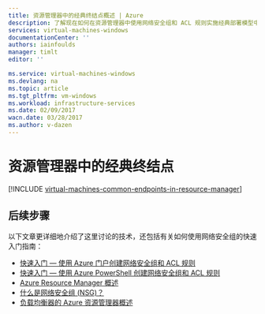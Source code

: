 ```yaml
---
title: 资源管理器中的经典终结点概述 | Azure
description: 了解现在如何在资源管理器中使用网络安全组和 ACL 规则实施经典部署模型中的终结点
services: virtual-machines-windows
documentationCenter: ''
authors: iainfoulds
manager: timlt
editor: ''

ms.service: virtual-machines-windows
ms.devlang: na
ms.topic: article
ms.tgt_pltfrm: vm-windows
ms.workload: infrastructure-services
ms.date: 02/09/2017
wacn.date: 03/28/2017
ms.author: v-dazen
---
```


# 资源管理器中的经典终结点
[!INCLUDE [virtual-machines-common-endpoints-in-resource-manager](../../../includes/virtual-machines-common-endpoints-in-resource-manager.md)]

## 后续步骤
以下文章更详细地介绍了这里讨论的技术，还包括有关如何使用网络安全组的快速入门指南：

- [快速入门 — 使用 Azure 门户创建网络安全组和 ACL 规则](nsg-quickstart-portal.md)  
- [快速入门 — 使用 Azure PowerShell 创建网络安全组和 ACL 规则](nsg-quickstart-powershell.md)  
- [Azure Resource Manager 概述](../../azure-resource-manager/resource-group-overview.md)  
- [什么是网络安全组 (NSG)？](../../virtual-network/virtual-networks-nsg.md)
- [负载均衡器的 Azure 资源管理器概述](../../load-balancer/load-balancer-arm.md) 

<!---HONumber=Mooncake_Quality_Review_1202_2016-->